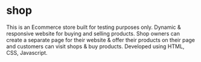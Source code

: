# shop
This is an Ecommerce store built for testing purposes only.  Dynamic & responsive website for buying and selling products. Shop owners can create a separate page for their website & offer their products on their page and customers can visit shops & buy products. Developed using HTML, CSS, Javascript.
